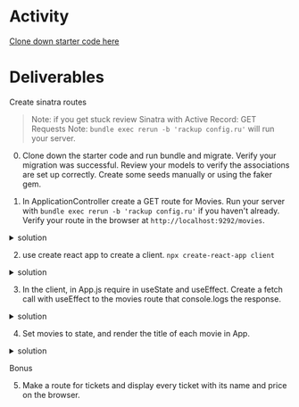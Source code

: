 # Activity
[Clone down starter code here](https://github.com/learn-co-students/Phase-3-movie_app_101121) 

# Deliverables
Create sinatra routes 

>Note: if you get stuck review Sinatra with Active Record: GET Requests
>Note: `bundle exec rerun -b 'rackup config.ru'` will run your server.

0. Clone down the starter code and run bundle and migrate. Verify your migration was successful. Review your models to verify the associations are set up correctly. Create some seeds manually or using the faker gem.  


1. In ApplicationController create a GET route for Movies. Run your server with `bundle exec rerun -b 'rackup config.ru'` if you haven't already. Verify your route in the browser at `http://localhost:9292/movies`.
 <details>
      <summary>
        solution 
      </summary>
      <hr/>
        <img src="assets/image_1.png"
        alt="/movies"
        style="margin-right: 10px;" />
      <hr/>
 </details>

2. use create react app to create a client. `npx create-react-app client`
 <details>
      <summary>
        solution 
      </summary>
      <hr/>
        <img src="assets/image_2.png"
        alt="client"
        style="margin-right: 10px;" />
      <hr/>
 </details>

3. In the client, in App.js require in useState and useEffect. Create a fetch call with useEffect to the movies route that console.logs the response.
 <details>
      <summary>
        solution 
      </summary>
      <hr/>
        <img src="assets/image_3.png"
        alt="useEffect"
        style="margin-right: 10px;" />
      <hr/>
 </details>


 4. Set movies to state, and render the title of each movie in App.
  <details>
      <summary>
        solution 
      </summary>
      <hr/>        
      <img src="assets/image_3.png" alt="titles" style="margin-right: 10px;" />
      <hr/>
 </details>

Bonus 

  5. Make a route for tickets and display every ticket with its name and price on the browser. 
 